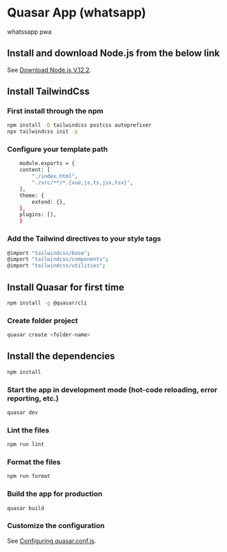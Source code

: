 # Quasar App (whatsapp)

whatssapp pwa

## Install and download Node.js from the below link

See [Download Node.js V.12.2](https://nodejs.org/fa/blog/release/v6.12.2/).

## Install TailwindCss

### First install through the npm

```bash
npm install -D tailwindcss postcss autoprefixer
npx tailwindcss init -p

```

### Configure your template path

```bash
    module.exports = {
    content: [
        "./index.html",
        "./src/**/*.{vue,js,ts,jsx,tsx}",
    ],
    theme: {
        extend: {},
    },
    plugins: [],
    }

```

### Add the Tailwind directives to your style tags

```bash
@import "tailwindcss/base";
@import "tailwindcss/components";
@import "tailwindcss/utilities";

```

## Install Quasar for first time

```bash
npm install -g @quasar/cli
```

### Create folder project

```bash
quasar create <folder-name>
```

## Install the dependencies

```bash
npm install
```

### Start the app in development mode (hot-code reloading, error reporting, etc.)

```bash
quasar dev
```

### Lint the files

```bash
npm run lint
```

### Format the files

```bash
npm run format
```

### Build the app for production

```bash
quasar build
```

### Customize the configuration

See [Configuring quasar.conf.js](https://quasar.dev/quasar-cli/quasar-conf-js).
